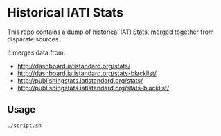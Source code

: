 # Historical IATI Stats

This repo contains a dump of historical IATI Stats, merged together from disparate sources.

It merges data from:
 * http://dashboard.iatistandard.org/stats/
 * http://dashboard.iatistandard.org/stats-blacklist/
 * http://publishingstats.iatistandard.org/stats/
 * http://publishingstats.iatistandard.org/stats-blacklist/

## Usage

```
./script.sh
```
